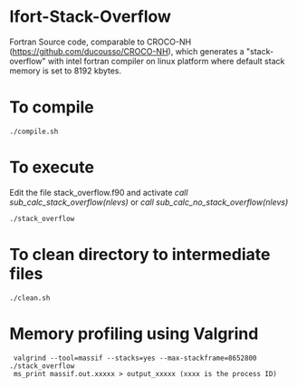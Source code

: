 # Ifort-Stack-Overflow
Fortran Source code, comparable to CROCO-NH (https://github.com/ducousso/CROCO-NH), 
which generates a "stack-overflow" with intel fortran compiler on linux platform 
where default stack memory is set to 8192 kbytes.

# To compile
```
./compile.sh
```

# To execute
Edit the file stack_overflow.f90 and activate
*call sub_calc_stack_overflow(nlevs)*
or 
*call sub_calc_no_stack_overflow(nlevs)*

```
./stack_overflow
```

# To clean directory to intermediate files
```
./clean.sh
```


# Memory profiling using Valgrind
```
 valgrind --tool=massif --stacks=yes --max-stackframe=8652800 ./stack_overflow
 ms_print massif.out.xxxxx > output_xxxxx (xxxx is the process ID)
```
